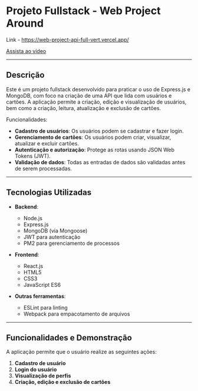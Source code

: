 # Projeto Fullstack - Web Project Around

Link - https://web-project-api-full-vert.vercel.app/

[Assista ao vídeo](https://youtu.be/eK5VV5LNqHg)



---

## Descrição

Este é um projeto fullstack desenvolvido para praticar o uso de Express.js e MongoDB, com foco na criação de uma API que lida com usuários e cartões. A aplicação permite a criação, edição e visualização de usuários, bem como a criação, leitura, atualização e exclusão de cartões.

Funcionalidades:
- **Cadastro de usuários**: Os usuários podem se cadastrar e fazer login.
- **Gerenciamento de cartões**: Os usuários podem criar, visualizar, atualizar e excluir cartões.
- **Autenticação e autorização**: Protege as rotas usando JSON Web Tokens (JWT).
- **Validação de dados**: Todas as entradas de dados são validadas antes de serem processadas.

---

## Tecnologias Utilizadas

- **Backend**:
  - Node.js
  - Express.js
  - MongoDB (via Mongoose)
  - JWT para autenticação
  - PM2 para gerenciamento de processos

- **Frontend**:
  - React.js
  - HTML5
  - CSS3
  - JavaScript ES6

- **Outras ferramentas**:
  - ESLint para linting
  - Webpack para empacotamento de arquivos

---

## Funcionalidades e Demonstração

A aplicação permite que o usuário realize as seguintes ações:
1. **Cadastro de usuário**
2. **Login do usuário**
3. **Visualização de perfis**
4. **Criação, edição e exclusão de cartões**
